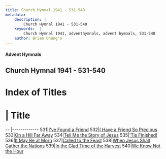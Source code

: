 ```yaml
---
title: Church Hymnal 1941 - 531-540
metadata:
    description: |
        Church Hymnal 1941 - 531-540
    keywords:  |
        Church Hymnal 1941, adventhymnals, advent hymnals, 531-540
    author: Brian Onang'o
---
```


#### Advent Hymnals
## Church Hymnal 1941 - 531-540

# Index of Titles
# | Title                        
-- |-------------
531|[I've Found a Friend](/church-hymnal/501-600/531-540/I've-Found-a-Friend)
532|[I Have a Friend So Precious](/church-hymnal/501-600/531-540/I-Have-a-Friend-So-Precious)
533|[On a Hill Far Away](/church-hymnal/501-600/531-540/On-a-Hill-Far-Away)
534|[Tell Me the Story of Jesus](/church-hymnal/501-600/531-540/Tell-Me-the-Story-of-Jesus)
535|['Tis Finished!](/church-hymnal/501-600/531-540/'Tis-Finished!)
536|[It May Be at Morn](/church-hymnal/501-600/531-540/It-May-Be-at-Morn)
537|[Called to the Feast](/church-hymnal/501-600/531-540/Called-to-the-Feast)
538|[When Jesus Shall Gather the Nations](/church-hymnal/501-600/531-540/When-Jesus-Shall-Gather-the-Nations)
539|[In the Glad Time of the Harvest](/church-hymnal/501-600/531-540/In-the-Glad-Time-of-the-Harvest)
540|[We Know Not the Hour](/church-hymnal/501-600/531-540/We-Know-Not-the-Hour)